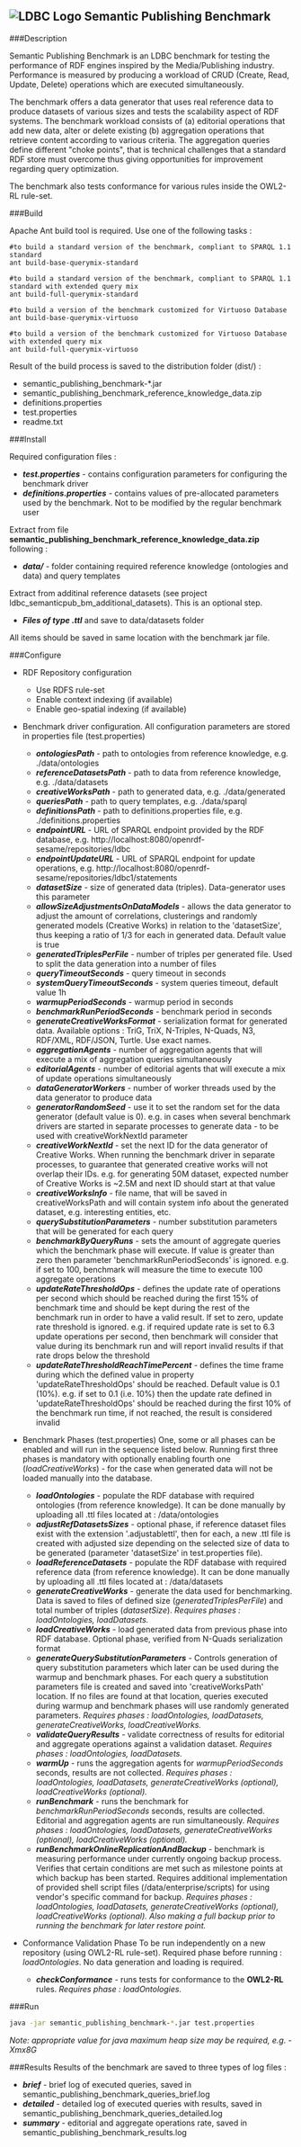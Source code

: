 ![LDBC Logo](ldbc_logo.png)
Semantic Publishing Benchmark
-----------------------------

###Description

Semantic Publishing Benchmark is an LDBC benchmark for testing the performance of RDF engines inspired by the Media/Publishing industry.
Performance is measured by producing a workload of CRUD (Create, Read, Update, Delete) operations which are executed simultaneously.

The benchmark offers a data generator that uses real reference data to produce datasets of various sizes and tests the scalability aspect
of RDF systems. The benchmark workload consists of (a) editorial operations that add new data, alter or delete existing (b) aggregation
operations that retrieve content according to various criteria. The aggregation queries define different "choke points", that is technical 
challenges that a standard RDF store must overcome thus giving opportunities for improvement regarding query optimization.

The benchmark also tests conformance for various rules inside the OWL2-RL rule-set.

###Build

Apache Ant build tool is required. Use one of the following tasks : 

```
#to build a standard version of the benchmark, compliant to SPARQL 1.1 standard
ant build-base-querymix-standard

#to build a standard version of the benchmark, compliant to SPARQL 1.1 standard with extended query mix
ant build-full-querymix-standard

#to build a version of the benchmark customized for Virtuoso Database
ant build-base-querymix-virtuoso

#to build a version of the benchmark customized for Virtuoso Database with extended query mix
ant build-full-querymix-virtuoso
```

Result of the build process is saved to the distribution folder (dist/) : 
* semantic_publishing_benchmark-*.jar
* semantic_publishing_benchmark_reference_knowledge_data.zip
* definitions.properties
* test.properties
* readme.txt

###Install

Required configuration files : 

* ***test.properties*** - contains configuration parameters for configuring the benchmark driver
* ***definitions.properties*** - contains values of pre-allocated parameters used by the benchmark. Not to be modified by the regular benchmark user

Extract from file **semantic_publishing_benchmark_reference_knowledge_data.zip** following : 

* ***data/*** - folder containing required reference knowledge (ontologies and data) and query templates

Extract from additinal reference datasets (see project ldbc_semanticpub_bm_additional_datasets). This is an optional step.

* ***Files of type .ttl*** and save to data/datasets folder

All items should be saved in same location with the benchmark jar file.

###Configure

* RDF Repository configuration
  * Use RDFS rule-set
  * Enable context indexing (if available)
  * Enable geo-spatial indexing (if available)

* Benchmark driver configuration. All configuration parameters are stored in properties file (test.properties)

  * ***ontologiesPath*** - path to ontologies from reference knowledge, e.g. ./data/ontologies
  * ***referenceDatasetsPath*** - path to data from reference knowledge, e.g. ./data/datasets
  * ***creativeWorksPath*** - path to generated data, e.g. ./data/generated
  * ***queriesPath*** - path to query templates, e.g. ./data/sparql
  * ***definitionsPath*** - path to definitions.properties file, e.g. ./definitions.properties
  * ***endpointURL*** - URL of SPARQL endpoint provided by the RDF database, e.g. http://localhost:8080/openrdf-sesame/repositories/ldbc
  * ***endpointUpdateURL*** - URL of SPARQL endpoint for update operations, e.g. http://localhost:8080/openrdf-sesame/repositories/ldbc1/statements
  * ***datasetSize*** - size of generated data (triples). Data-generator uses this parameter
  * ***allowSizeAdjustmentsOnDataModels*** - allows the data generator to adjust the amount of correlations, clusterings and randomly generated models (Creative Works) in relation to the 'datasetSize', thus keeping a ratio of 1/3 for each in generated data. Default value is true
  * ***generatedTriplesPerFile*** - number of triples per generated file. Used to split the data generation into a number of files
  * ***queryTimeoutSeconds*** - query timeout in seconds
  * ***systemQueryTimeoutSeconds*** -	system queries timeout, default value 1h
  * ***warmupPeriodSeconds*** - warmup period in seconds
  * ***benchmarkRunPeriodSeconds*** - benchmark period in seconds
  * ***generateCreativeWorksFormat*** - serialization format for generated data. Available options : TriG, TriX, N-Triples, N-Quads, N3, RDF/XML, RDF/JSON, Turtle. Use exact names.
  * ***aggregationAgents*** - number of aggregation agents that will execute a mix of aggregation queries simultaneously
  * ***editorialAgents*** - number of editorial agents that will execute a mix of update operations simultaneously
  * ***dataGeneratorWorkers*** - number of worker threads used by the data generator to produce data
  * ***generatorRandomSeed*** - use it to set the random set for the data generator (default value is 0). e.g. in cases when several benchmark drivers are started in separate processes to generate data - to be used with creativeWorkNextId parameter
  * ***creativeWorkNextId*** - set the next ID for the data generator of Creative Works. When running the benchmark driver in separate processes, to guarantee that generated creative works will not overlap their IDs. e.g. for generating 50M dataset, expected number of Creative Works is ~2.5M and next ID should start at that value
  * ***creativeWorksInfo*** - file name, that will be saved in creativeWorksPath and will contain system info about the generated dataset, e.g. interesting entities, etc.
  * ***querySubstitutionParameters*** - number substitution parameters that will be generated for each query
  * ***benchmarkByQueryRuns*** - sets the amount of aggregate queries which the benchmark phase will execute. If value is greater than zero then parameter 'benchmarkRunPeriodSeconds' is ignored. e.g. if set to 100, benchmark will measure the time to execute 100 aggregate operations
  * ***updateRateThresholdOps*** - defines the update rate of operations per second which should be reached during the first 15% of benchmark time and should be kept during the rest of the benchmark run in order to have a valid result. If set to zero, update rate threshold is ignored. e.g. if required update rate is set to 6.3 update operations per second, then benchmark will consider that value during its benchmark run and will report invalid results if that rate drops below the threshold
  * ***updateRateThresholdReachTimePercent*** - defines the time frame during which the defined value in property 'updateRateThresholdOps' should be reached. Default value is 0.1 (10%). e.g. if set to 0.1 (i.e. 10%) then the update rate defined in 'updateRateThresholdOps' should be reached during the first 10% of the benchmark run time, if not reached, the result is considered invalid
  
  
* Benchmark Phases (test.properties)
    One, some or all phases can be enabled and will run in the sequence listed below. Running first three phases is mandatory with optionally enabling fourth one (*loadCreativeWorks*) - for the case when generated data will not be loaded manually into the database.
  
  * ***loadOntologies*** - populate the RDF database with required ontologies (from reference knowledge). It can be done manually by uploading all .ttl files located at : /data/ontologies
  * ***adjustRefDatasetsSizes*** - optional phase, if reference dataset files exist with the extension '.adjustablettl', then for each, a new .ttl file is created with adjusted size depending on the selected size of data to be generated (parameter 'datasetSize' in test.properties file).
  * ***loadReferenceDatasets*** - populate the RDF database with required reference data (from reference knowledge). It can be done manually by uploading all .ttl files located at : /data/datasets
  * ***generateCreativeWorks*** - generate the data used for benchmarking. Data is saved to files of defined size (*generatedTriplesPerFile*) and total number of triples (*datasetSize*). *Requires phases : loadOntologies, loadDatasets.*
  * ***loadCreativeWorks*** - load generated data from previous phase into RDF database. Optional phase, verified from N-Quads serialization format
  * ***generateQuerySubstitutionParameters*** - Controls generation of query substitution parameters which later can be used during the warmup and benchmark phases. For each query a substitution parameters file is created and saved into 'creativeWorksPath' location. If no files are found at that location, queries executed during warmup and benchmark phases will use randomly generated parameters. *Requires phases : loadOntologies, loadDatasets, generateCreativeWorks, loadCreativeWorks.*
  * ***validateQueryResults*** - validate correctness of results for editorial and aggregate operations against a validation dataset. *Requires phases : loadOntologies, loadDatasets.*
  * ***warmUp*** - runs the aggregation agents for *warmupPeriodSeconds* seconds, results are not collected. *Requires phases : loadOntologies, loadDatasets, generateCreativeWorks (optional), loadCreativeWorks (optional).*
  * ***runBenchmark*** - runs the benchmark for *benchmarkRunPeriodSeconds* seconds, results are collected. Editorial and aggregation agents are run simultaneously. *Requires phases : loadOntologies, loadDatasets, generateCreativeWorks (optional), loadCreativeWorks (optional).*
  * ***runBenchmarkOnlineReplicationAndBackup*** - benchmark is measuring performance under currently ongoing backup process. Verifies that certain conditions are met such as milestone points at which backup has been started. Requires additional implementation of provided shell script files (/data/enterprise/scripts) for using vendor's specific command for backup. *Requires phases : loadOntologies, loadDatasets, generateCreativeWorks (optional), loadCreativeWorks (optional). Also making a full backup prior to running the benchmark for later restore point.*
 
* Conformance Validation Phase 
    To be run independently on a new repository (using OWL2-RL rule-set). Required phase before running : *loadOntologies*. No data generation and loading is required.
  * ***checkConformance*** - runs tests for conformance to the **OWL2-RL** rules. *Requires phase : loadOntologies.*

###Run

```sh
java -jar semantic_publishing_benchmark-*.jar test.properties
```
*Note: appropriate value for java maximum heap size may be required, e.g. -Xmx8G*

###Results
Results of the benchmark are saved to three types of log files :

* ***brief*** - brief log of executed queries, saved in semantic_publishing_benchmark_queries_brief.log
* ***detailed*** - detailed log of executed queries with results, saved in semantic_publishing_benchmark_queries_detailed.log
* ***summary*** - editorial and aggregate operations rate, saved in semantic_publishing_benchmark_results.log